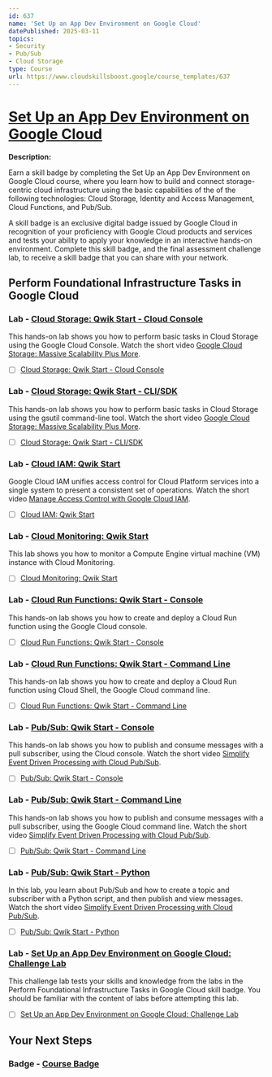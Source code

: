 ```yaml
---
id: 637
name: 'Set Up an App Dev Environment on Google Cloud'
datePublished: 2025-03-11
topics:
- Security
- Pub/Sub
- Cloud Storage
type: Course
url: https://www.cloudskillsboost.google/course_templates/637
---
```


# [Set Up an App Dev Environment on Google Cloud](https://www.cloudskillsboost.google/course_templates/637)

**Description:**

Earn a skill badge by completing the Set Up an App Dev Environment on Google Cloud course, where you learn how to build and connect storage-centric cloud infrastructure using the basic capabilities of the of the following technologies: Cloud Storage, Identity and Access Management, Cloud Functions, and Pub/Sub.

A skill badge is an exclusive digital badge issued by Google Cloud in recognition of your proficiency with Google Cloud products and services and tests your ability to apply your knowledge in an interactive hands-on environment. Complete this skill badge, and the final assessment challenge lab, to receive a skill badge that you can share with your network.

## Perform Foundational Infrastructure Tasks in Google Cloud

### Lab - [Cloud Storage: Qwik Start - Cloud Console](https://www.cloudskillsboost.google/course_templates/637/labs/526668)

This hands-on lab shows you how to perform basic tasks in Cloud Storage using the Google Cloud Console. Watch the short video <A HREF="https://youtu.be/081hh6EzlTk">Google Cloud Storage: Massive Scalability Plus More</A>.

- [ ] [Cloud Storage: Qwik Start - Cloud Console](../labs/Cloud-Storage-Qwik-Start-Cloud-Console.md)

### Lab - [Cloud Storage: Qwik Start - CLI/SDK ](https://www.cloudskillsboost.google/course_templates/637/labs/526669)

This hands-on lab shows you how to perform basic tasks in Cloud Storage using the gsutil command-line tool. Watch the short video <A HREF="https://youtu.be/081hh6EzlTk">Google Cloud Storage: Massive Scalability Plus More</A>. 

- [ ] [Cloud Storage: Qwik Start - CLI/SDK ](../labs/Cloud-Storage-Qwik-Start-CLI-SDK-.md)

### Lab - [Cloud IAM: Qwik Start](https://www.cloudskillsboost.google/course_templates/637/labs/526670)

Google Cloud IAM unifies access  control for Cloud Platform services into a single system to present a consistent set of operations. Watch the short video <A HREF="https://youtu.be/PqMGmRhKsnM">Manage Access Control with Google Cloud IAM</A>.

- [ ] [Cloud IAM: Qwik Start](../labs/Cloud-IAM-Qwik-Start.md)

### Lab - [Cloud Monitoring: Qwik Start](https://www.cloudskillsboost.google/course_templates/637/labs/526671)

This lab shows you how to monitor a Compute Engine virtual machine (VM) instance with Cloud Monitoring.

- [ ] [Cloud Monitoring: Qwik Start](../labs/Cloud-Monitoring-Qwik-Start.md)

### Lab - [Cloud Run Functions: Qwik Start - Console](https://www.cloudskillsboost.google/course_templates/637/labs/526672)

This hands-on lab shows you how to create and deploy a Cloud Run function using the Google Cloud console.

- [ ] [Cloud Run Functions: Qwik Start - Console](../labs/Cloud-Run-Functions-Qwik-Start-Console.md)

### Lab - [Cloud Run Functions: Qwik Start - Command Line](https://www.cloudskillsboost.google/course_templates/637/labs/526673)

This hands-on lab shows you how to create and deploy a Cloud Run function using Cloud Shell, the Google Cloud command line.

- [ ] [Cloud Run Functions: Qwik Start - Command Line](../labs/Cloud-Run-Functions-Qwik-Start-Command-Line.md)

### Lab - [Pub/Sub: Qwik Start - Console](https://www.cloudskillsboost.google/course_templates/637/labs/526674)

This hands-on lab shows you how to publish and consume messages with a pull subscriber, using the Cloud console. Watch the short video <A HREF="https://youtu.be/oKU2wbTXMTY">Simplify Event Driven Processing with Cloud Pub/Sub</A>.

- [ ] [Pub/Sub: Qwik Start - Console](../labs/Pub-Sub-Qwik-Start-Console.md)

### Lab - [Pub/Sub: Qwik Start - Command Line](https://www.cloudskillsboost.google/course_templates/637/labs/526675)

This hands-on lab shows you how to publish and consume messages with a pull subscriber, using the Google Cloud command line. Watch the short video <A HREF="https://youtu.be/oKU2wbTXMTY">Simplify Event Driven Processing with Cloud Pub/Sub</A>.

- [ ] [Pub/Sub: Qwik Start - Command Line](../labs/Pub-Sub-Qwik-Start-Command-Line.md)

### Lab - [Pub/Sub: Qwik Start - Python](https://www.cloudskillsboost.google/course_templates/637/labs/526676)

In this lab, you learn about Pub/Sub and how to create a topic and subscriber with a Python script, and then publish and view messages. Watch the short video <A HREF="https://youtu.be/oKU2wbTXMTY">Simplify Event Driven Processing with Cloud Pub/Sub</A>.

- [ ] [Pub/Sub: Qwik Start - Python](../labs/Pub-Sub-Qwik-Start-Python.md)

### Lab - [Set Up an App Dev Environment on Google Cloud: Challenge Lab](https://www.cloudskillsboost.google/course_templates/637/labs/526677)

This challenge lab tests your skills and knowledge from the labs in the Perform Foundational Infrastructure Tasks in Google Cloud skill badge.  You should be familiar with the content of labs before attempting this lab.

- [ ] [Set Up an App Dev Environment on Google Cloud: Challenge Lab](../labs/Set-Up-an-App-Dev-Environment-on-Google-Cloud-Challenge-Lab.md)

## Your Next Steps

### Badge - [Course Badge](https://www.cloudskillsboost.googleNone)
